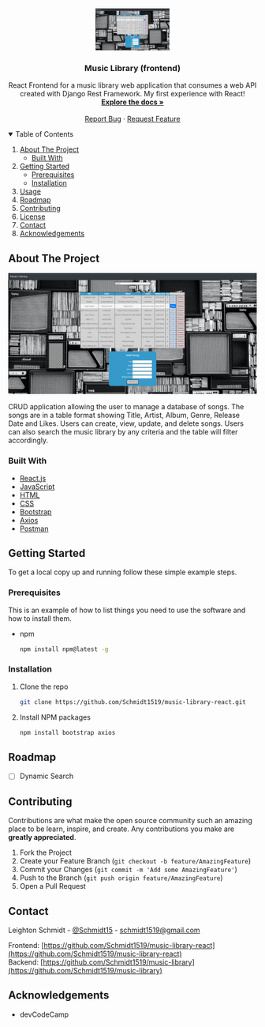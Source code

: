 <!--
*** Thanks for checking out the Best-README-Template. If you have a suggestion
*** that would make this better, please fork the repo and create a pull request
*** or simply open an issue with the tag "enhancement".
*** Thanks again! Now go create something AMAZING! :D
-->



<!-- PROJECT SHIELDS -->
<!--
*** I'm using markdown "reference style" links for readability.
*** Reference links are enclosed in brackets [ ] instead of parentheses ( ).
*** See the bottom of this document for the declaration of the reference variables
*** for contributors-url, forks-url, etc. This is an optional, concise syntax you may use.
*** https://www.markdownguide.org/basic-syntax/#reference-style-links
-->
<!-- [![Contributors][contributors-shield]][contributors-url]
[![Forks][forks-shield]][forks-url]
[![Stargazers][stars-shield]][stars-url]
[![Issues][issues-shield]][issues-url]
[![MIT License][license-shield]][license-url]
[![LinkedIn][linkedin-shield]][linkedin-url]
-->


<!-- PROJECT LOGO -->
<br />
<p align="center">
  <a href="https://github.com/Schmidt1519/music-library-react/">
    <img src="https://github.com/Schmidt1519/music-library-react/blob/main/Music-Library-screenshot.jpg" alt="Logo" width="150" height="85">
  </a>

  <h3 align="center">Music Library (frontend)</h3>

  <p align="center">
    React Frontend for a music library web application that consumes a web API created with Django Rest Framework. My first experience with React!
    <br />
    <a href="#about-the-project"><strong>Explore the docs »</strong></a>
    <br />
    <br />
    <!-- <a href="https://github.com/othneildrew/Best-README-Template">View Demo</a>
    · -->
    <a href="https://github.com/Schmidt1519/music-library-react/issues">Report Bug</a>
    ·
    <a href="https://github.com/Schmidt1519/music-library-react/issues">Request Feature</a>
  </p>
</p>



<!-- TABLE OF CONTENTS -->
<details open="open">
  <summary>Table of Contents</summary>
  <ol>
    <li>
      <a href="#about-the-project">About The Project</a>
      <ul>
        <li><a href="#built-with">Built With</a></li>
      </ul>
    </li>
    <li>
      <a href="#getting-started">Getting Started</a>
      <ul>
        <li><a href="#prerequisites">Prerequisites</a></li>
        <li><a href="#installation">Installation</a></li>
      </ul>
    </li>
    <li><a href="#usage">Usage</a></li>
    <li><a href="#roadmap">Roadmap</a></li>
    <li><a href="#contributing">Contributing</a></li>
    <li><a href="#license">License</a></li>
    <li><a href="#contact">Contact</a></li>
    <li><a href="#acknowledgements">Acknowledgements</a></li>
  </ol>
</details>


<!-- ABOUT THE PROJECT -->
## About The Project

![Image of Music Library](https://github.com/Schmidt1519/music-library-react/blob/main/Music-Library-screenshot.jpg)


CRUD application allowing the user to manage a database of songs. The songs are in a table format showing Title, Artist, Album, Genre, Release Date and Likes. Users can create, view, update, and delete songs. Users can also search the music library by any criteria and the table will filter accordingly.


### Built With

* [React.js](https://reactjs.org/)
* [JavaScript](https://developer.mozilla.org/en-US/docs/Web/JavaScript)
* [HTML](https://developer.mozilla.org/en-US/docs/Web/HTML)
* [CSS](https://developer.mozilla.org/en-US/docs/Web/CSS)
* [Bootstrap](https://getbootstrap.com/)
* [Axios](https://axios-http.com/docs/intro)
* [Postman](https://www.postman.com/)


<!-- GETTING STARTED -->
## Getting Started

To get a local copy up and running follow these simple example steps.

### Prerequisites

This is an example of how to list things you need to use the software and how to install them.
* npm
  ```sh
  npm install npm@latest -g
  ```

### Installation

1. Clone the repo
   ```sh
   git clone https://github.com/Schmidt1519/music-library-react.git
   ```
2. Install NPM packages
   ```sh
   npm install bootstrap axios 
   ```


<!-- USAGE EXAMPLES
## Usage

insert gif here?
 -->

<!-- ROADMAP -->
## Roadmap

<!-- See the [open issues](https://github.com/othneildrew/Best-README-Template/issues) for a list of proposed features (and known issues).-->

- [ ] Dynamic Search


<!-- CONTRIBUTING -->
## Contributing

Contributions are what make the open source community such an amazing place to be learn, inspire, and create. Any contributions you make are **greatly appreciated**.

1. Fork the Project
2. Create your Feature Branch (`git checkout -b feature/AmazingFeature`)
3. Commit your Changes (`git commit -m 'Add some AmazingFeature'`)
4. Push to the Branch (`git push origin feature/AmazingFeature`)
5. Open a Pull Request



<!-- LICENSE
## License

Distributed under the MIT License. See `LICENSE` for more information.
-->


<!-- CONTACT -->
## Contact

Leighton Schmidt - [@Schmidt15](https://twitter.com/schmidt15) - schmidt1519@gmail.com

Frontend: [https://github.com/Schmidt1519/music-library-react](https://github.com/Schmidt1519/music-library-react)
<br />
Backend: [https://github.com/Schmidt1519/music-library](https://github.com/Schmidt1519/music-library)


<!-- ACKNOWLEDGEMENTS -->
## Acknowledgements
* devCodeCamp
